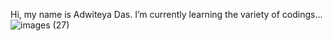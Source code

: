  Hi, my name is Adwiteya Das. I’m currently learning the variety of codings...
![images (27)](https://github.com/user-attachments/assets/8d82b9d9-66d2-479f-a5c3-66a430ac7c2d)
